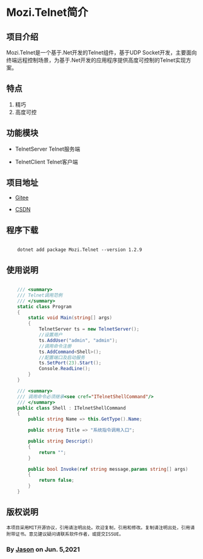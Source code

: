 ﻿# Mozi.Telnet简介

## 项目介绍

Mozi.Telnet是一个基于.Net开发的Telnet组件，基于UDP Socket开发，主要面向终端远程控制场景，为基于.Net开发的应用程序提供高度可控制的Telnet实现方案。

## 特点
1. 精巧
2. 高度可控

## 功能模块

- TelnetServer
    Telnet服务端

- TelnetClient
    Telnet客户端

## 项目地址

- [Gitee][gitee]

- [CSDN][codechina]

## 程序下载

~~~shell

	dotnet add package Mozi.Telnet --version 1.2.9

~~~
## 使用说明

~~~csharp

    /// <summary>
    /// Telnet调用范例
    /// </summary>
    static class Program
    {
        static void Main(string[] args)
        {
            TelnetServer ts = new TelnetServer();
            //设置用户
            ts.AddUser("admin", "admin");
            //调用命令注册
            ts.AddCommand<Shell>();
            //配置端口及启动服务
            ts.SetPort(23).Start();
            Console.ReadLine();
        }
    }

    /// <summary>
    /// 调用命令必须继承<see cref="ITelnetShellCommand"/>
    /// </summary>
    public class Shell : ITelnetShellCommand
    {
        public string Name => this.GetType().Name;

        public string Title => "系统指令调用入口";

        public string Descript()
        {
            return "";
        }

        public bool Invoke(ref string message,params string[] args)
        {
            return false;   
        }
    }

~~~

## 版权说明
	本项目采用MIT开源协议，引用请注明出处。欢迎复制，引用和修改。复制请注明出处，引用请附带证书。意见建议疑问请联系软件作者，或提交ISSUE。

### By [Jason][1] on Jun. 5,2021

[1]:mailto:brotherqian@163.com
[gitee]:https://gitee.com/myui_admin/mozi.git
[codechina]:https://codechina.csdn.net/mozi/mozi.httpembedded.git